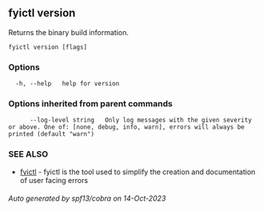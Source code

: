 ## fyictl version

Returns the binary build information.

```
fyictl version [flags]
```

### Options

```
  -h, --help   help for version
```

### Options inherited from parent commands

```
      --log-level string   Only log messages with the given severity or above. One of: [none, debug, info, warn], errors will always be printed (default "warn")
```

### SEE ALSO

* [fyictl](fyictl)	 - fyictl is the tool used to simplify the creation and documentation of user facing errors

###### Auto generated by spf13/cobra on 14-Oct-2023
